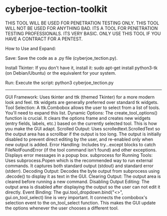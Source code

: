 # cyberjoe-tection-toolkit

THIS TOOL WILL BE USED FOR PENETRATION TESTING ONLY. THIS TOOL WILL NOT BE USED FOR ANYTHING BAD. ITS A TOOL FOR PENETRATION TESTING PROFESSIONALS. ITS VERY BASIC. ONLY USE THIS TOOL IF YOU HAVE A CONTRACT FOR A PENTEST.

How to Use and Expand:

Save: Save the code as a .py file (cyberjoe_tection.py).

Install Tkinter: If you don't have it, install it: sudo apt-get install python3-tk (on Debian/Ubuntu) or the equivalent for your system.

Run: Execute the script: python3 cyberjoe_tection.py

______________________________________________________________________________________________________

GUI Framework: Uses tkinter and ttk (themed Tkinter) for a more modern look and feel. ttk widgets are generally preferred over standard tk widgets.
Tool Selection: A ttk.Combobox allows the user to select from a list of tools. You'll need to expand this list.
Dynamic Options: The create_tool_options() function is crucial. It clears the options frame and creates new widgets (entry fields, labels, etc.) based on the currently selected tool. This is how you make the GUI adapt.
Scrolled Output: Uses scrolledtext.ScrolledText so the output area has a scrollbar if the output is too long. The output is initially disabled to prevent direct editing by the user, and re-enabled only when new output is added.
Error Handling: Includes try...except blocks to catch FileNotFoundError (if the tool command isn't found) and other exceptions. Displays error messages in a popup box.
subprocess for Running Tools: Uses subprocess.Popen which is the recommended way to run external commands. It captures both standard output (stdout) and standard error (stderr).
Decoding Output: Decodes the byte output from subprocess using .decode() to display it as text in the GUI.
Clearing Output: The output area is cleared before running a new command.
Disabling Output Editing: The output area is disabled after displaying the output so the user can not edit it directly.
Event Binding: The gui.tool_dropdown.bind("<<ComboboxSelected>>", gui.on_tool_select) line is very important. It connects the combobox's selection event to the on_tool_select function. This makes the GUI update the options whenever the user chooses a different tool.
